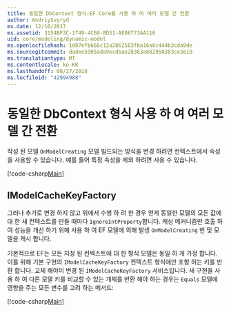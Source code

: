 ```yaml
---
title: 동일한 DbContext 형식-EF Core를 사용 하 여 여러 모델 간 전환
author: AndriySvyryd
ms.date: 12/10/2017
ms.assetid: 3154BF3C-1749-4C60-8D51-AE86773AA116
uid: core/modeling/dynamic-model
ms.openlocfilehash: 1d87efb668c12a2862583fba16a6c444b3cda9de
ms.sourcegitcommit: dadee5905ada9ecdbae28363a682950383ce3e10
ms.translationtype: MT
ms.contentlocale: ko-KR
ms.lasthandoff: 08/27/2018
ms.locfileid: "42994988"
---
```

# <a name="alternating-between-multiple-models-with-the-same-dbcontext-type"></a>동일한 DbContext 형식 사용 하 여 여러 모델 간 전환

작성 된 모델 `OnModelCreating` 모델 빌드되는 방식을 변경 하려면 컨텍스트에서 속성을 사용할 수 있습니다. 예를 들어 특정 속성을 제외 하려면 사용 수 있습니다.

[!code-csharp[Main](../../../samples/core/DynamicModel/DynamicContext.cs?name=Class)]

## <a name="imodelcachekeyfactory"></a>IModelCacheKeyFactory
그러나 추가로 변경 하지 않고 위에서 수행 하 려 한 경우 얻게 동일한 모델의 모든 값에 대 한 새 컨텍스트를 만들 때마다 `IgnoreIntProperty`합니다. 캐싱 메커니즘만 호출 하 여 성능을 개선 하기 위해 사용 하 여 EF 모델에 의해 발생 `OnModelCreating` 번 및 모델을 캐시 합니다.

기본적으로 EF는 모든 지정 된 컨텍스트에 대 한 형식 모델은 동일 하 게 가정 합니다. 이를 위해 기본 구현의 `IModelCacheKeyFactory` 컨텍스트 형식에만 포함 하는 키를 반환 합니다. 교체 해야이 변경 된 `IModelCacheKeyFactory` 서비스입니다. 새 구현을 사용 하 여 다른 모델 키를 비교할 수 있는 개체를 반환 해야 하는 경우는 `Equals` 모델에 영향을 주는 모든 변수를 고려 하는 메서드:

[!code-csharp[Main](../../../samples/core/DynamicModel/DynamicModelCacheKeyFactory.cs?name=Class)]
